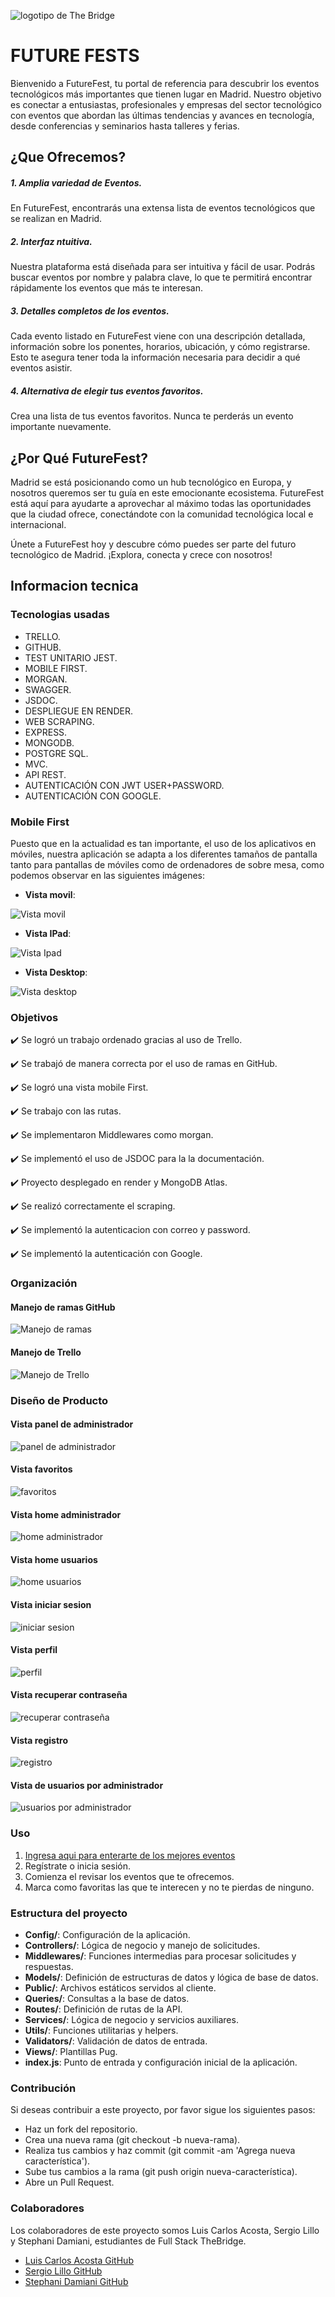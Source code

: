 ![logotipo de The Bridge](https://user-images.githubusercontent.com/27650532/77754601-e8365180-702b-11ea-8bed-5bc14a43f869.png "logotipo de The Bridge")

# FUTURE FESTS

Bienvenido a FutureFest, tu portal de referencia para descubrir los eventos tecnológicos más importantes que tienen lugar en Madrid. Nuestro objetivo es conectar a entusiastas, profesionales y empresas del sector tecnológico con eventos que abordan las últimas tendencias y avances en tecnología, desde conferencias y seminarios hasta talleres y ferias.

## ¿Que Ofrecemos?

##### 1. Amplia variedad de Eventos.

En FutureFest, encontrarás una extensa lista de eventos tecnológicos que se realizan en Madrid. 

##### 2. Interfaz ntuitiva.

Nuestra plataforma está diseñada para ser intuitiva y fácil de usar. Podrás buscar eventos por nombre y palabra clave, lo que te permitirá encontrar rápidamente los eventos que más te interesan.

##### 3. Detalles completos de los eventos.

Cada evento listado en FutureFest viene con una descripción detallada, información sobre los ponentes, horarios, ubicación, y cómo registrarse. Esto te asegura tener toda la información necesaria para decidir a qué eventos asistir.

##### 4. Alternativa de elegir tus eventos favoritos.

Crea una lista de tus eventos favoritos. Nunca te perderás un evento importante nuevamente.

## ¿Por Qué FutureFest?

Madrid se está posicionando como un hub tecnológico en Europa, y nosotros queremos ser tu guía en este emocionante ecosistema. FutureFest está aquí para ayudarte a aprovechar al máximo todas las oportunidades que la ciudad ofrece, conectándote con la comunidad tecnológica local e internacional.

Únete a FutureFest hoy y descubre cómo puedes ser parte del futuro tecnológico de Madrid. ¡Explora, conecta y crece con nosotros!

## Informacion tecnica

### Tecnologias usadas

- TRELLO.
- GITHUB.
- TEST UNITARIO JEST.
- MOBILE FIRST.
- MORGAN.
- SWAGGER.
- JSDOC.
- DESPLIEGUE EN RENDER.
- WEB SCRAPING.
- EXPRESS.
- MONGODB.
- POSTGRE SQL.
- MVC.
- API REST.
- AUTENTICACIÓN CON JWT USER+PASSWORD.
- AUTENTICACIÓN CON GOOGLE.

### Mobile First

Puesto que en la actualidad es tan importante, el uso de los aplicativos en móviles, nuestra aplicación se adapta a los diferentes tamaños de pantalla tanto para pantallas de móviles como de ordenadores de sobre mesa, como podemos observar en las siguientes imágenes:

- **Vista movil**:

![Vista movil](/assets/VistaMovilBienvenida-final.jpg "Vista movil página inicial")

- **Vista IPad**:

![Vista Ipad](/assets/BienvenidaIpad.png "Vista Ipad página inicial")

- **Vista Desktop**:

![Vista desktop](/assets/BienvenidaDesktop.png "Vista desktop página inicial")

### Objetivos

✔️ Se logró un trabajo ordenado gracias al uso de Trello. 

✔️ Se trabajó de manera correcta por el uso de ramas en GitHub. 

✔️ Se logró una vista mobile First. 

✔️ Se trabajo con las rutas.

✔️ Se implementaron Middlewares como morgan. 

✔️ Se implementó el uso de JSDOC para la la documentación. 

✔️ Proyecto desplegado en render y MongoDB Atlas.

✔️ Se realizó correctamente el scraping. 

✔️ Se implementó la autenticacion con correo y password.

✔️ Se implementó la autenticación con Google.


### Organización

#### Manejo de ramas GitHub

![Manejo de ramas](./public/assets/Manejo_de_ramas.png "Manejo de ramas")

#### Manejo de Trello

![Manejo de Trello](./public/assets/Manejo_trello.png "Manejo de trello")

### Diseño de Producto

#### Vista panel  de administrador

![panel  de administrador](./public/assets/Vista_dashboard_admin.png "Vista panel  de administrador")

#### Vista favoritos

![favoritos](./public/assets/Vista_favoritos.png "Vista favoritos")

#### Vista home administrador

![home administrador](./public/assets/Vista_home_admin.png "Vista home administrador")

#### Vista home usuarios

![ home usuarios](./public/assets/Vista_home_usuarios.png "Vista home usuarios")

#### Vista iniciar sesion

![iniciar sesion](./public/assets/Vista_login.png "Vista iniciar sesion")

#### Vista perfil

![perfil](./public/assets/Vista_profile.png "Vista perfil")

#### Vista recuperar contraseña

![recuperar contraseña](./public/assets/Vista_recuperar_contrasena.png "Vista recuperar contraseña")

#### Vista registro

![registro](./public/assets/Vista_registro.png "Vista registro")

#### Vista de usuarios por administrador

![usuarios por administrador](./public/assets/Vista_usuarios_admin.png "Vista usuarios por administrador")


### Uso

1. [Ingresa aqui para enterarte de los mejores eventos](www)
2. Regístrate o inicia sesión.
3. Comienza el revisar los eventos que te ofrecemos.
4. Marca como favoritas las que te interecen y no te pierdas de ninguno.

### Estructura del proyecto

- **Config/**: Configuración de la aplicación.
- **Controllers/**: Lógica de negocio y manejo de solicitudes.
- **Middlewares/**: Funciones intermedias para procesar solicitudes y respuestas.
- **Models/**: Definición de estructuras de datos y lógica de base de datos.
- **Public/**: Archivos estáticos servidos al cliente.
- **Queries/**: Consultas a la base de datos.
- **Routes/**: Definición de rutas de la API.
- **Services/**: Lógica de negocio y servicios auxiliares.
- **Utils/**: Funciones utilitarias y helpers.
- **Validators/**: Validación de datos de entrada.
- **Views/**: Plantillas Pug.
- **index.js**: Punto de entrada y configuración inicial de la aplicación.

### Contribución

Si deseas contribuir a este proyecto, por favor sigue los siguientes pasos:

- Haz un fork del repositorio.
- Crea una nueva rama (git checkout -b nueva-rama).
- Realiza tus cambios y haz commit (git commit -am 'Agrega nueva característica').
- Sube tus cambios a la rama (git push origin nueva-característica).
- Abre un Pull Request.

### Colaboradores

Los colaboradores de este proyecto somos Luis Carlos Acosta, Sergio Lillo y Stephani Damiani, estudiantes de Full Stack TheBridge.

- [Luis Carlos Acosta GitHub](https://github.com/luiscacostas)
- [Sergio Lillo GitHub](https://github.com/SergioLM7)
- [Stephani Damiani  GitHub](https://github.com/steph-d989)